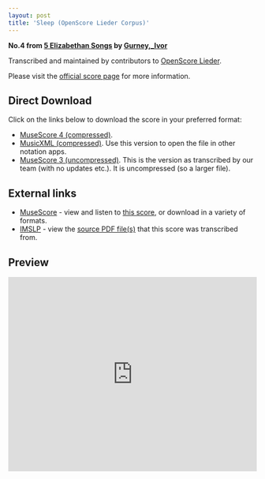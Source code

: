 ```yaml
---
layout: post
title: 'Sleep (OpenScore Lieder Corpus)'
---
```


__No.4 from [5 Elizabethan Songs](https://fourscoreandmore.org/openscore/lieder/Gurney,_Ivor/5_Elizabethan_Songs/) by [Gurney,_Ivor](https://fourscoreandmore.org/openscore/lieder/Gurney,_Ivor)__

Transcribed and maintained by contributors to [OpenScore Lieder].

Please visit the [official score page] for more information.

[official score page]: https://musescore.com/openscore-lieder-corpus/scores/6160387
[OpenScore Lieder]: https://musescore.com/openscore-lieder-corpus

## Direct Download

Click on the links below to download the score in your preferred format:
- [MuseScore 4 (compressed)](https://github.com/openscore/lieder/blob/main/scores/Gurney,_Ivor/5_Elizabethan_Songs/4_Sleep/lc6160387.mscz?raw=true).
- [MusicXML (compressed)](https://github.com/openscore/lieder/blob/main/scores/Gurney,_Ivor/5_Elizabethan_Songs/4_Sleep/lc6160387.mxl?raw=true). Use this version to open the file in other notation apps.
- [MuseScore 3 (uncompressed)](https://github.com/openscore/lieder/blob/main/scores/Gurney,_Ivor/5_Elizabethan_Songs/4_Sleep/lc6160387.mscx?raw=true). This is the version as transcribed by our team (with no updates etc.). It is uncompressed (so a larger file).

## External links

- [MuseScore] - view and listen to [this score][MuseScore], or download in a variety of formats.
- [IMSLP] - view the [source PDF file(s)][IMSLP] that this score was transcribed from.

[MuseScore]: https://musescore.com/score/6160387
[IMSLP]: https://imslp.org/wiki/Special:ReverseLookup/89021

## Preview

<iframe width="100%" height="394" src="https://musescore.com/openscore-lieder-corpus/scores/6160387/embed" frameborder="0" allowfullscreen allow="autoplay; fullscreen"></iframe>
